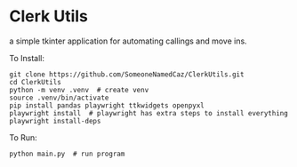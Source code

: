 # Clerk Utils

a simple tkinter application for automating callings and move ins.

To Install:

    git clone https://github.com/SomeoneNamedCaz/ClerkUtils.git
    cd ClerkUtils
    python -m venv .venv  # create venv 
    source .venv/bin/activate  
    pip install pandas playwright ttkwidgets openpyxl
    playwright install  # playwright has extra steps to install everything
    playwright install-deps


To Run:

    python main.py  # run program
